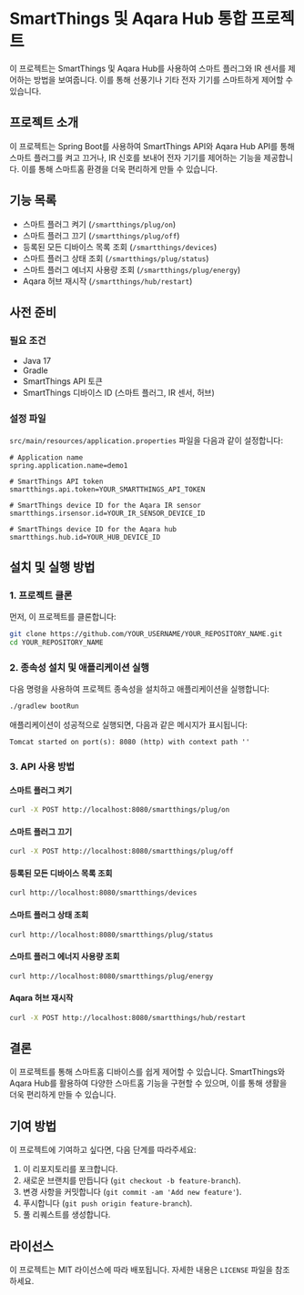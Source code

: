 # SmartThings 및 Aqara Hub 통합 프로젝트

이 프로젝트는 SmartThings 및 Aqara Hub를 사용하여 스마트 플러그와 IR 센서를 제어하는 방법을 보여줍니다. 이를 통해 선풍기나 기타 전자 기기를 스마트하게 제어할 수 있습니다.

## 프로젝트 소개

이 프로젝트는 Spring Boot를 사용하여 SmartThings API와 Aqara Hub API를 통해 스마트 플러그를 켜고 끄거나, IR 신호를 보내어 전자 기기를 제어하는 기능을 제공합니다. 이를 통해 스마트홈 환경을 더욱 편리하게 만들 수 있습니다.

## 기능 목록

- 스마트 플러그 켜기 (`/smartthings/plug/on`)
- 스마트 플러그 끄기 (`/smartthings/plug/off`)
- 등록된 모든 디바이스 목록 조회 (`/smartthings/devices`)
- 스마트 플러그 상태 조회 (`/smartthings/plug/status`)
- 스마트 플러그 에너지 사용량 조회 (`/smartthings/plug/energy`)
- Aqara 허브 재시작 (`/smartthings/hub/restart`)

## 사전 준비

### 필요 조건

- Java 17
- Gradle
- SmartThings API 토큰
- SmartThings 디바이스 ID (스마트 플러그, IR 센서, 허브)

### 설정 파일

`src/main/resources/application.properties` 파일을 다음과 같이 설정합니다:

```properties
# Application name
spring.application.name=demo1

# SmartThings API token
smartthings.api.token=YOUR_SMARTTHINGS_API_TOKEN

# SmartThings device ID for the Aqara IR sensor
smartthings.irsensor.id=YOUR_IR_SENSOR_DEVICE_ID

# SmartThings device ID for the Aqara hub
smartthings.hub.id=YOUR_HUB_DEVICE_ID
```

## 설치 및 실행 방법

### 1. 프로젝트 클론

먼저, 이 프로젝트를 클론합니다:

```bash
git clone https://github.com/YOUR_USERNAME/YOUR_REPOSITORY_NAME.git
cd YOUR_REPOSITORY_NAME
```

### 2. 종속성 설치 및 애플리케이션 실행

다음 명령을 사용하여 프로젝트 종속성을 설치하고 애플리케이션을 실행합니다:

```bash
./gradlew bootRun
```

애플리케이션이 성공적으로 실행되면, 다음과 같은 메시지가 표시됩니다:

```
Tomcat started on port(s): 8080 (http) with context path ''
```

### 3. API 사용 방법

#### 스마트 플러그 켜기

```bash
curl -X POST http://localhost:8080/smartthings/plug/on
```

#### 스마트 플러그 끄기

```bash
curl -X POST http://localhost:8080/smartthings/plug/off
```

#### 등록된 모든 디바이스 목록 조회

```bash
curl http://localhost:8080/smartthings/devices
```

#### 스마트 플러그 상태 조회

```bash
curl http://localhost:8080/smartthings/plug/status
```

#### 스마트 플러그 에너지 사용량 조회

```bash
curl http://localhost:8080/smartthings/plug/energy
```

#### Aqara 허브 재시작

```bash
curl -X POST http://localhost:8080/smartthings/hub/restart
```

## 결론

이 프로젝트를 통해 스마트홈 디바이스를 쉽게 제어할 수 있습니다. SmartThings와 Aqara Hub를 활용하여 다양한 스마트홈 기능을 구현할 수 있으며, 이를 통해 생활을 더욱 편리하게 만들 수 있습니다.

## 기여 방법

이 프로젝트에 기여하고 싶다면, 다음 단계를 따라주세요:

1. 이 리포지토리를 포크합니다.
2. 새로운 브랜치를 만듭니다 (`git checkout -b feature-branch`).
3. 변경 사항을 커밋합니다 (`git commit -am 'Add new feature'`).
4. 푸시합니다 (`git push origin feature-branch`).
5. 풀 리퀘스트를 생성합니다.

## 라이선스

이 프로젝트는 MIT 라이선스에 따라 배포됩니다. 자세한 내용은 `LICENSE` 파일을 참조하세요.
